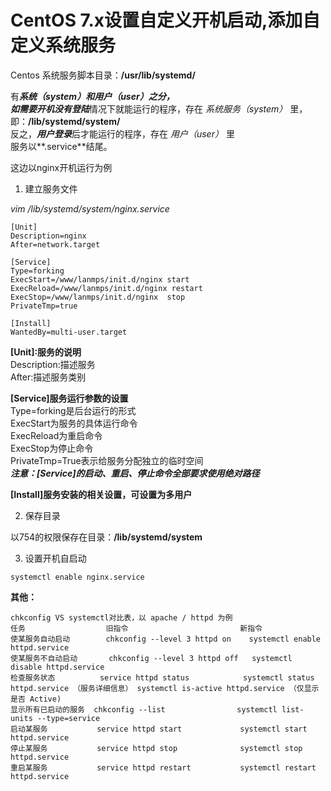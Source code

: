 # CentOS 7.x设置自定义开机启动,添加自定义系统服务

Centos 系统服务脚本目录：**/usr/lib/systemd/**

有***系统（system）***和***用户（user）***之分，  
如需要开机***没有登陆***情况下就能运行的程序，存在 *系统服务（system）* 里，即：**/lib/systemd/system/**   
反之，***用户登录***后才能运行的程序，存在 *用户（user）* 里  
服务以**.service**结尾。  

这边以nginx开机运行为例

1. 建立服务文件    

*vim /lib/systemd/system/nginx.service*  
```shell
[Unit]  
Description=nginx  
After=network.target  
   
[Service]  
Type=forking  
ExecStart=/www/lanmps/init.d/nginx start  
ExecReload=/www/lanmps/init.d/nginx restart  
ExecStop=/www/lanmps/init.d/nginx  stop  
PrivateTmp=true  
   
[Install]  
WantedBy=multi-user.target
```
**[Unit]:服务的说明**  
Description:描述服务  
After:描述服务类别  

**[Service]服务运行参数的设置**  
Type=forking是后台运行的形式  
ExecStart为服务的具体运行命令   
ExecReload为重启命令   
ExecStop为停止命令    
PrivateTmp=True表示给服务分配独立的临时空间   
***注意：[Service]的启动、重启、停止命令全部要求使用绝对路径***

**[Install]服务安装的相关设置，可设置为多用户**   

2. 保存目录     

以754的权限保存在目录：**/lib/systemd/system**   

3. 设置开机自启动   

`systemctl enable nginx.service`

**其他：**   
```shell
chkconfig VS systemctl对比表，以 apache / httpd 为例
任务					旧指令							新指令
使某服务自动启动		chkconfig --level 3 httpd on	systemctl enable httpd.service
使某服务不自动启动		chkconfig --level 3 httpd off	systemctl disable httpd.service
检查服务状态			service httpd status			systemctl status httpd.service （服务详细信息） systemctl is-active httpd.service （仅显示是否 Active)
显示所有已启动的服务	chkconfig --list				systemctl list-units --type=service
启动某服务			service httpd start				systemctl start httpd.service
停止某服务			service httpd stop				systemctl stop httpd.service
重启某服务			service httpd restart			systemctl restart httpd.service
```